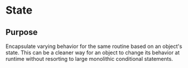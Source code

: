 # State

## Purpose

Encapsulate varying behavior for the same routine based on an object's state.  This can be a cleaner way for an object to change its behavior at runtime without resorting to large monolithic conditional statements.
